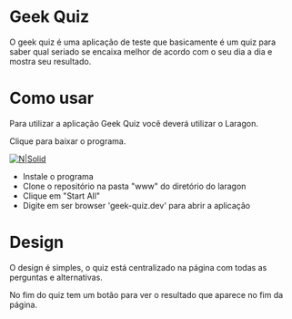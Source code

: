 # Geek Quiz

O geek quiz é uma aplicação de teste que basicamente é um quiz para saber qual seriado se encaixa melhor de acordo com o seu dia a dia e mostra seu resultado.

# Como usar
Para utilizar a aplicação Geek Quiz você deverá utilizar o Laragon.

Clique para baixar o programa.

[![N|Solid](https://laragon.org/img/logo.png)](https://laragon.org/)

  - Instale o programa
  - Clone o repositório na pasta "www" do diretório do laragon
  - Clique em "Start All"
  - Digite em ser browser 'geek-quiz.dev' para abrir a aplicação

# Design

O design é simples, o quiz está centralizado na página com todas as perguntas e alternativas.

No fim do quiz tem um botão para ver o resultado que aparece no fim da página.

